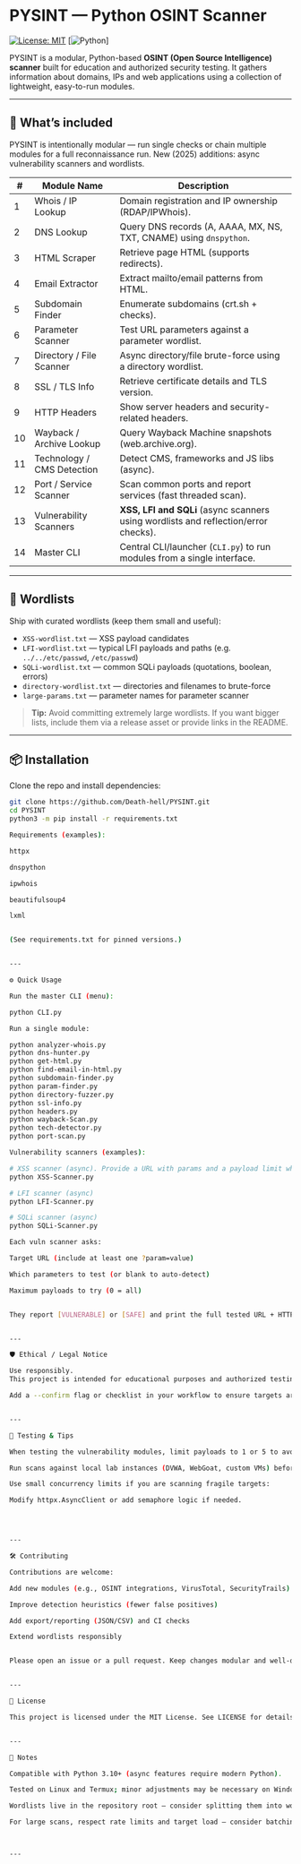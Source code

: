 
# PYSINT — Python OSINT Scanner

[![License: MIT](https://img.shields.io/badge/license-MIT-blue.svg)](LICENSE)
[![Python](https://img.shields.io/badge/python-3.10%2B-blue.svg)]

PYSINT is a modular, Python-based **OSINT (Open Source Intelligence) scanner** built for education and authorized security testing. It gathers information about domains, IPs and web applications using a collection of lightweight, easy-to-run modules.

---

## 🚀 What’s included

PYSINT is intentionally modular — run single checks or chain multiple modules for a full reconnaissance run. New (2025) additions: async vulnerability scanners and wordlists.

| #  | Module Name                     | Description                                                                 |
|----|---------------------------------|-----------------------------------------------------------------------------|
| 1  | Whois / IP Lookup               | Domain registration and IP ownership (RDAP/IPWhois).                       |
| 2  | DNS Lookup                      | Query DNS records (A, AAAA, MX, NS, TXT, CNAME) using `dnspython`.         |
| 3  | HTML Scraper                    | Retrieve page HTML (supports redirects).                                   |
| 4  | Email Extractor                 | Extract mailto/email patterns from HTML.                                    |
| 5  | Subdomain Finder                | Enumerate subdomains (crt.sh + checks).                                     |
| 6  | Parameter Scanner               | Test URL parameters against a parameter wordlist.                           |
| 7  | Directory / File Scanner        | Async directory/file brute-force using a directory wordlist.                |
| 8  | SSL / TLS Info                  | Retrieve certificate details and TLS version.                               |
| 9  | HTTP Headers                    | Show server headers and security-related headers.                           |
| 10 | Wayback / Archive Lookup        | Query Wayback Machine snapshots (web.archive.org).                          |
| 11 | Technology / CMS Detection      | Detect CMS, frameworks and JS libs (async).                                 |
| 12 | Port / Service Scanner          | Scan common ports and report services (fast threaded scan).                 |
| 13 | Vulnerability Scanners          | **XSS, LFI and SQLi** (async scanners using wordlists and reflection/error checks). |
| 14 | Master CLI                      | Central CLI/launcher (`CLI.py`) to run modules from a single interface.     |

---

## 🧰 Wordlists

Ship with curated wordlists (keep them small and useful):

- `XSS-wordlist.txt` — XSS payload candidates
- `LFI-wordlist.txt` — typical LFI payloads and paths (e.g. `../../etc/passwd`, `/etc/passwd`)
- `SQLi-wordlist.txt` — common SQLi payloads (quotations, boolean, errors)
- `directory-wordlist.txt` — directories and filenames to brute-force
- `large-params.txt` — parameter names for parameter scanner

> **Tip:** Avoid committing extremely large wordlists. If you want bigger lists, include them via a release asset or provide links in the README.

---

## 📦 Installation

Clone the repo and install dependencies:

```bash
git clone https://github.com/Death-hell/PYSINT.git
cd PYSINT
python3 -m pip install -r requirements.txt

Requirements (examples):

httpx

dnspython

ipwhois

beautifulsoup4

lxml


(See requirements.txt for pinned versions.)


---

⚙️ Quick Usage

Run the master CLI (menu):

python CLI.py

Run a single module:

python analyzer-whois.py
python dns-hunter.py
python get-html.py
python find-email-in-html.py
python subdomain-finder.py
python param-finder.py
python directory-fuzzer.py
python ssl-info.py
python headers.py
python wayback-Scan.py
python tech-detector.py
python port-scan.py

Vulnerability scanners (examples):

# XSS scanner (async). Provide a URL with params and a payload limit when prompted
python XSS-Scanner.py

# LFI scanner (async)
python LFI-Scanner.py

# SQLi scanner (async)
python SQLi-Scanner.py

Each vuln scanner asks:

Target URL (include at least one ?param=value)

Which parameters to test (or blank to auto-detect)

Maximum payloads to try (0 = all)


They report [VULNERABLE] or [SAFE] and print the full tested URL + HTTP status.


---

🛡️ Ethical / Legal Notice

Use responsibly.
This project is intended for educational purposes and authorized testing only. You must have explicit permission to scan any target. The author is not responsible for misuse. Unauthorized scanning or attacks may be illegal.

Add a --confirm flag or checklist in your workflow to ensure targets are authorized before running automated scans.


---

🧪 Testing & Tips

When testing the vulnerability modules, limit payloads to 1 or 5 to avoid accidental high traffic.

Run scans against local lab instances (DVWA, WebGoat, custom VMs) before targeting real sites.

Use small concurrency limits if you are scanning fragile targets:

Modify httpx.AsyncClient or add semaphore logic if needed.




---

🛠 Contributing

Contributions are welcome:

Add new modules (e.g., OSINT integrations, VirusTotal, SecurityTrails)

Improve detection heuristics (fewer false positives)

Add export/reporting (JSON/CSV) and CI checks

Extend wordlists responsibly


Please open an issue or a pull request. Keep changes modular and well-documented.


---

📄 License

This project is licensed under the MIT License. See LICENSE for details.


---

📌 Notes

Compatible with Python 3.10+ (async features require modern Python).

Tested on Linux and Termux; minor adjustments may be necessary on Windows.

Wordlists live in the repository root — consider splitting them into wordlists/ if you expand the set.

For large scans, respect rate limits and target load — consider batching payloads and lowering concurrency.



---